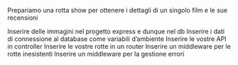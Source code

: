 Prepariamo una rotta show per ottenere i dettagli di un singolo film e le sue recensioni

Inserire delle immagini nel progetto express e dunque nel db
Inserire i dati di connessione al database come variabili d’ambiente
Inserire le vostre API in controller
Inserire le vostre rotte in un router
Inserire un middleware per le rotte inesistenti
Inserire un middleware per la gestione errori